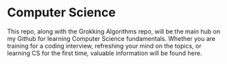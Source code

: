# Computer Science

This repo, along with the Grokking Algorithms repo, will be the main hub on my Github for learning Computer Science fundamentals. Whether you are training for a coding interview, refreshing your mind on the topics, or learning CS for the first time, valuable information will be found here.
